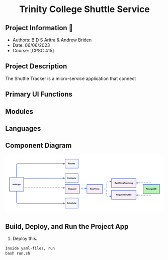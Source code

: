 <h1 align="center">Trinity College Shuttle Service </h1>

## Project Information 👤
* Authors: B D S Aritra & Andrew Briden
* Date: 06/06/2023
* Course: [CPSC 415]

## Project Description
The Shuttle Tracker is a micro-service application that connect

## Primary UI Functions

## Modules 

## Languages

## Component Diagram
![Diagram](https://github.com/aritrasaha18/shuttle-service-kata-project/blob/main/cloudproject.png)
## Build, Deploy, and Run the Project App 
1. Deploy this.

``` 
Inside yaml-files, run
bash run.sh 
```

